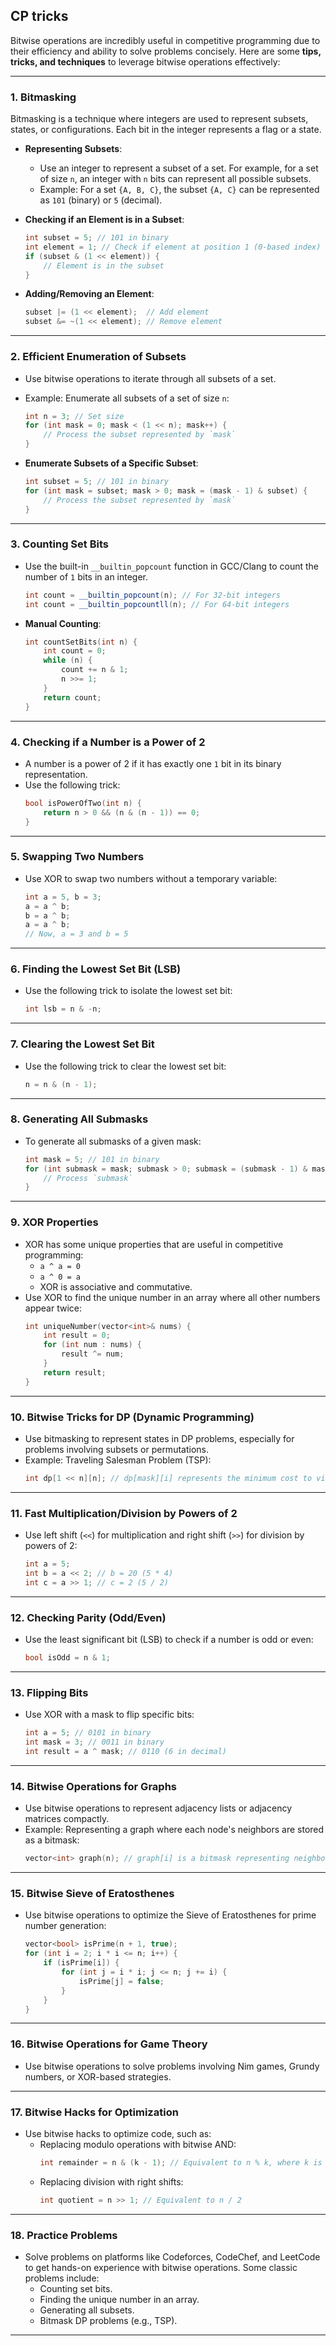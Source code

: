 ## CP tricks

Bitwise operations are incredibly useful in competitive programming due to their efficiency and ability to solve problems concisely. Here are some **tips, tricks, and techniques** to leverage bitwise operations effectively:

---

### **1. Bitmasking**
Bitmasking is a technique where integers are used to represent subsets, states, or configurations. Each bit in the integer represents a flag or a state.

- **Representing Subsets**:
  - Use an integer to represent a subset of a set. For example, for a set of size `n`, an integer with `n` bits can represent all possible subsets.
  - Example: For a set `{A, B, C}`, the subset `{A, C}` can be represented as `101` (binary) or `5` (decimal).

- **Checking if an Element is in a Subset**:
  ```cpp
  int subset = 5; // 101 in binary
  int element = 1; // Check if element at position 1 (0-based index) is in the subset
  if (subset & (1 << element)) {
      // Element is in the subset
  }
  ```

- **Adding/Removing an Element**:
  ```cpp
  subset |= (1 << element);  // Add element
  subset &= ~(1 << element); // Remove element
  ```

---

### **2. Efficient Enumeration of Subsets**
- Use bitwise operations to iterate through all subsets of a set.
- Example: Enumerate all subsets of a set of size `n`:
  ```cpp
  int n = 3; // Set size
  for (int mask = 0; mask < (1 << n); mask++) {
      // Process the subset represented by `mask`
  }
  ```

- **Enumerate Subsets of a Specific Subset**:
  ```cpp
  int subset = 5; // 101 in binary
  for (int mask = subset; mask > 0; mask = (mask - 1) & subset) {
      // Process the subset represented by `mask`
  }
  ```

---

### **3. Counting Set Bits**
- Use the built-in `__builtin_popcount` function in GCC/Clang to count the number of `1` bits in an integer.
  ```cpp
  int count = __builtin_popcount(n); // For 32-bit integers
  int count = __builtin_popcountll(n); // For 64-bit integers
  ```

- **Manual Counting**:
  ```cpp
  int countSetBits(int n) {
      int count = 0;
      while (n) {
          count += n & 1;
          n >>= 1;
      }
      return count;
  }
  ```

---

### **4. Checking if a Number is a Power of 2**
- A number is a power of 2 if it has exactly one `1` bit in its binary representation.
- Use the following trick:
  ```cpp
  bool isPowerOfTwo(int n) {
      return n > 0 && (n & (n - 1)) == 0;
  }
  ```

---

### **5. Swapping Two Numbers**
- Use XOR to swap two numbers without a temporary variable:
  ```cpp
  int a = 5, b = 3;
  a = a ^ b;
  b = a ^ b;
  a = a ^ b;
  // Now, a = 3 and b = 5
  ```

---

### **6. Finding the Lowest Set Bit (LSB)**
- Use the following trick to isolate the lowest set bit:
  ```cpp
  int lsb = n & -n;
  ```

---

### **7. Clearing the Lowest Set Bit**
- Use the following trick to clear the lowest set bit:
  ```cpp
  n = n & (n - 1);
  ```

---

### **8. Generating All Submasks**
- To generate all submasks of a given mask:
  ```cpp
  int mask = 5; // 101 in binary
  for (int submask = mask; submask > 0; submask = (submask - 1) & mask) {
      // Process `submask`
  }
  ```

---

### **9. XOR Properties**
- XOR has some unique properties that are useful in competitive programming:
  - `a ^ a = 0`
  - `a ^ 0 = a`
  - XOR is associative and commutative.
- Use XOR to find the unique number in an array where all other numbers appear twice:
  ```cpp
  int uniqueNumber(vector<int>& nums) {
      int result = 0;
      for (int num : nums) {
          result ^= num;
      }
      return result;
  }
  ```

---

### **10. Bitwise Tricks for DP (Dynamic Programming)**
- Use bitmasking to represent states in DP problems, especially for problems involving subsets or permutations.
- Example: Traveling Salesman Problem (TSP):
  ```cpp
  int dp[1 << n][n]; // dp[mask][i] represents the minimum cost to visit all cities in `mask` ending at city `i`
  ```

---

### **11. Fast Multiplication/Division by Powers of 2**
- Use left shift (`<<`) for multiplication and right shift (`>>`) for division by powers of 2:
  ```cpp
  int a = 5;
  int b = a << 2; // b = 20 (5 * 4)
  int c = a >> 1; // c = 2 (5 / 2)
  ```

---

### **12. Checking Parity (Odd/Even)**
- Use the least significant bit (LSB) to check if a number is odd or even:
  ```cpp
  bool isOdd = n & 1;
  ```

---

### **13. Flipping Bits**
- Use XOR with a mask to flip specific bits:
  ```cpp
  int a = 5; // 0101 in binary
  int mask = 3; // 0011 in binary
  int result = a ^ mask; // 0110 (6 in decimal)
  ```

---

### **14. Bitwise Operations for Graphs**
- Use bitwise operations to represent adjacency lists or adjacency matrices compactly.
- Example: Representing a graph where each node's neighbors are stored as a bitmask:
  ```cpp
  vector<int> graph(n); // graph[i] is a bitmask representing neighbors of node i
  ```

---

### **15. Bitwise Sieve of Eratosthenes**
- Use bitwise operations to optimize the Sieve of Eratosthenes for prime number generation:
  ```cpp
  vector<bool> isPrime(n + 1, true);
  for (int i = 2; i * i <= n; i++) {
      if (isPrime[i]) {
          for (int j = i * i; j <= n; j += i) {
              isPrime[j] = false;
          }
      }
  }
  ```

---

### **16. Bitwise Operations for Game Theory**
- Use bitwise operations to solve problems involving Nim games, Grundy numbers, or XOR-based strategies.

---

### **17. Bitwise Hacks for Optimization**
- Use bitwise hacks to optimize code, such as:
  - Replacing modulo operations with bitwise AND:
    ```cpp
    int remainder = n & (k - 1); // Equivalent to n % k, where k is a power of 2
    ```
  - Replacing division with right shifts:
    ```cpp
    int quotient = n >> 1; // Equivalent to n / 2
    ```

---

### **18. Practice Problems**
- Solve problems on platforms like Codeforces, CodeChef, and LeetCode to get hands-on experience with bitwise operations. Some classic problems include:
  - Counting set bits.
  - Finding the unique number in an array.
  - Generating all subsets.
  - Bitmask DP problems (e.g., TSP).

---

